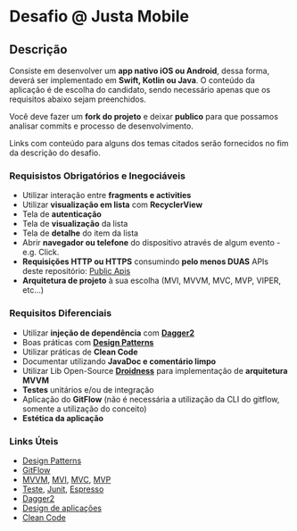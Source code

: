 # Desafio @ Justa Mobile

## Descrição

Consiste em desenvolver um **app nativo iOS ou Android**, dessa forma, deverá ser implementado em **Swift, Kotlin ou Java**.
O conteúdo da aplicação é de escolha do candidato, sendo necessário apenas que os requisitos abaixo sejam preenchidos.

Você deve fazer um **fork do projeto** e deixar **publico** para que possamos analisar commits e processo de desenvolvimento.

Links com conteúdo para alguns dos temas citados serão fornecidos no fim da descrição do desafio.

### Requisistos Obrigatórios e Inegociáveis

- Utilizar interação entre **fragments e activities**
- Utilizar **visualização em lista** com **RecyclerView**
- Tela de **autenticação**
- Tela de **visualização** da lista
- Tela de **detalhe** do item da lista
- Abrir **navegador ou telefone** do dispositivo através de algum evento - e.g. Click.
- **Requisições HTTP ou HTTPS** consumindo **pelo menos DUAS** APIs deste repositório: [Public Apis](https://github.com/public-apis/public-apis)
- **Arquitetura de projeto** à sua escolha (MVI, MVVM, MVC, MVP, VIPER, etc...)

### Requisitos Diferenciais

- Utilizar **injeção de dependência** com [**Dagger2**](https://github.com/google/dagger)
- Boas práticas com [**Design Patterns**](https://github.com/beatrizacbs/java-design-patterns-pocs)
- Utilizar práticas de **Clean Code**
- Documentar utilizando **JavaDoc e comentário limpo**
- Utilizar Lib Open-Source [**Droidness**](https://github.com/justapagamentos/droidness) para implementação de **arquitetura MVVM**
- **Testes** unitários e/ou de integração
- Aplicação do **GitFlow** (não é necessária a utilização da CLI do gitflow, somente a utilização do conceito)
- **Estética da aplicação**

### Links Úteis

- [Design Patterns](https://github.com/beatrizacbs/java-design-patterns-pocs)
- [GitFlow](https://medium.com/trainingcenter/utilizando-o-fluxo-git-flow-e63d5e0d5e04)
- [MVVM](https://medium.com/upday-devs/android-architecture-patterns-part-3-model-view-viewmodel-e7eeee76b73b), [MVI](https://medium.com/mindorks/mvi-a-reactive-architecture-pattern-45c6f5096ab7), [MVC](https://medium.com/upday-devs/android-architecture-patterns-part-1-model-view-controller-3baecef5f2b6), [MVP](https://medium.com/cr8resume/make-you-hand-dirty-with-mvp-model-view-presenter-eab5b5c16e42)
- [Teste](https://developer.android.com/training/testing/fundamentals), [Junit](https://medium.com/grtech-student-blog/getting-started-with-junit-92ab1ab91c93), [Espresso](https://developer.android.com/training/testing/espresso)
- [Dagger2](https://codingwithmitch.com/courses/dagger22-android/)
- [Design de aplicações](https://material.io/design/)
- [Clean Code](https://simpleprogrammer.com/clean-code-principles-better-programmer/)